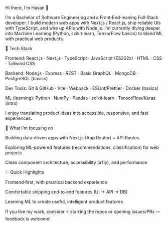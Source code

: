 Hi there, I’m Hasan 👋

I’m a Bachelor of Software Engineering and a Front‑End‑leaning Full‑Stack developer. I build modern web apps with Next.js / React.js, ship reliable UIs with TypeScript, and wire up APIs with Node.js. I’m currently diving deeper into Machine Learning (Python, scikit‑learn, TensorFlow basics) to blend ML with practical web products.

🚀 Tech Stack

Frontend: React.js · Next.js · TypeScript · JavaScript (ES202x) · HTML · CSS · Tailwind CSS

Backend: Node.js · Express · REST · Basic GraphQL · MongoDB · PostgreSQL (basics)

Dev Tools: Git & GitHub · Vite · Webpack · ESLint/Prettier · Docker (basics)

ML (learning): Python · NumPy · Pandas · scikit‑learn · TensorFlow/Keras (intro)

I enjoy translating product ideas into accessible, responsive, and fast experiences.

🎯 What I’m focusing on

Building data‑driven apps with Next.js (App Router) + API Routes

Exploring ML‑powered features (recommendations, classification) for web projects

Clean component architecture, accessibility (a11y), and performance

✨ Quick Highlights

Frontend‑first, with practical backend experience

Comfortable shipping end‑to‑end features (UI → API → DB)

Learning ML to create useful, intelligent product features

If you like my work, consider ⭐ starring the repos or opening issues/PRs — feedback is welcome!

